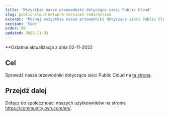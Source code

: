 ```yaml
---
title: 'Wszystkie nasze przewodniki dotyczące sieci Public Cloud'
slug: public-cloud-network-services-redirection
excerpt: "Poznaj wszystkie nasze przewodniki dotyczące sieci Public Cloud"
section: 'Sieć'
order: 00
updated: 2022-11-02
---
```


**Ostatnia aktualizacja z dnia 02-11-2022

## Cel

Sprawdź nasze przewodniki dotyczące sieci Public Cloud na [ta strona](https://docs.ovh.com/pl/publiccloud/network-services/).

## Przejdź dalej

Dołącz do społeczności naszych użytkowników na stronie <https://community.ovh.com/en/>.